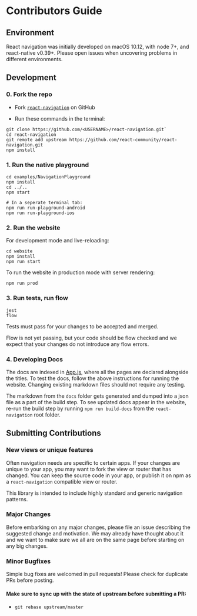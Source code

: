 # Contributors Guide

## Environment

React navigation was initially developed on macOS 10.12, with node 7+, and react-native v0.39+. Please open issues when uncovering problems in different environments.

## Development

### 0. Fork the repo

- Fork [`react-navigation`](https://github.com/react-community/react-navigation) on GitHub

- Run these commands in the terminal:

```
git clone https://github.com/<USERNAME>/react-navigation.git`
cd react-navigation
git remote add upstream https://github.com/react-community/react-navigation.git
npm install
```


### 1. Run the native playground

```
cd examples/NavigationPlayground
npm install
cd ../..
npm start

# In a seperate terminal tab:
npm run run-playground-android
npm run run-playground-ios
```

### 2. Run the website

For development mode and live-reloading:

```
cd website
npm install
npm run start
```

To run the website in production mode with server rendering:

```
npm run prod
```

### 3. Run tests, run flow

```
jest
flow
```

Tests must pass for your changes to be accepted and merged.

Flow is not yet passing, but your code should be flow checked and we expect that your changes do not introduce any flow errors.


### 4. Developing Docs

The docs are indexed in [App.js](https://github.com/react-community/react-navigation/blob/master/website/src/App.js), where all the pages are declared alongside the titles. To test the docs, follow the above instructions for running the website. Changing existing markdown files should not require any testing.

The markdown from the `docs` folder gets generated and dumped into a json file as a part of the build step. To see updated docs appear in the website, re-run the build step by running `npm run build-docs` from the `react-navigation` root folder.


## Submitting Contributions

### New views or unique features

Often navigation needs are specific to certain apps. If your changes are unique to your app, you may want to fork the view or router that has changed. You can keep the source code in your app, or publish it on npm as a `react-navigation` compatible view or router.

This library is intended to include highly standard and generic navigation patterns.

### Major Changes

Before embarking on any major changes, please file an issue describing the suggested change and motivation. We may already have thought about it and we want to make sure we all are on the same page before starting on any big changes.

### Minor Bugfixes

Simple bug fixes are welcomed in pull requests! Please check for duplicate PRs before posting.

#### Make sure to sync up with the state of upstream before submitting a PR:

- `git rebase upstream/master`

